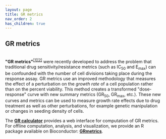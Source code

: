 ```yaml
---
layout: page
title: GR metrics
nav_order: 2
has_children: true
---
```


## GR metrics
<br>
<b>"GR metrics"</b><sup><a href="https://dx.doi.org/10.1038/nmeth.3853">[1]</a><a href="https://dx.doi.org/10.1038/nbt.3882">[2]</a></sup> were recently developed to address the problem that traditional drug sensitivity/resistance metrics (such as IC<sub>50</sub> and E<sub>max</sub>) can be confounded with the number of cell divisions taking place during the response assay. GR metrics use an improved methodology that measures the effect of a perturbation on the <i>growth rate</i> of a cell population rather than on the percent viability. This method creates a transformed "dose-response" curve with new summary metrics (GR<sub>50</sub>, GR<sub>max</sub>, etc.). These new curves and metrics can be used to measure growth rate effects due to drug treatment as well as other perturbations, for example genetic manipulation or changes in seeding density of cells.

The [**GR calculator**]("http://www.grcalculator.org">) provides a web interface for computation of GR metrics.
For offline computation, analysis, and visualization, we provide an R package available on Bioconductor: [**GRmetrics**](https://bioconductor.org/packages/GRmetrics).